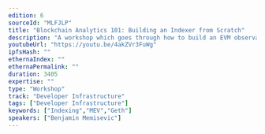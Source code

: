 ```yaml
---
edition: 6
sourceId: "MLFJLP"
title: "Blockchain Analytics 101: Building an Indexer from Scratch"
description: "A workshop which goes through how to build an EVM observability application and how to interpret the data collected. This workshop aims to empower users to venture into blockchain analytics to identify arbitrage opportunities, high value projects and the centralization of protocol/DAO voting power in a protocol."
youtubeUrl: "https://youtu.be/4akZVr3FuWg"
ipfsHash: ""
ethernaIndex: ""
ethernaPermalink: ""
duration: 3405
expertise: ""
type: "Workshop"
track: "Developer Infrastructure"
tags: ["Developer Infrastructure"]
keywords: ["Indexing","MEV","Geth"]
speakers: ["Benjamin Memisevic"]
---
```

